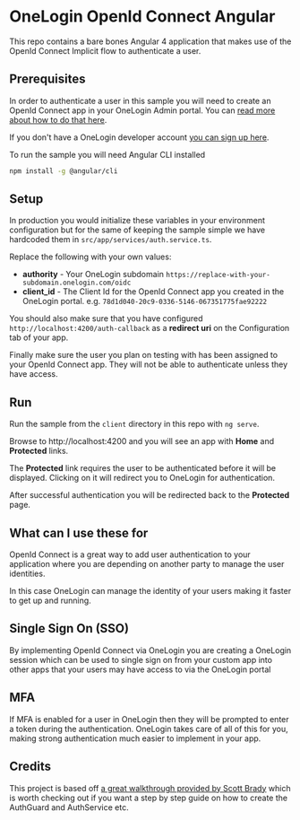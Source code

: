 # OneLogin OpenId Connect Angular

This repo contains a bare bones Angular 4 application that makes use of the OpenId Connect Implicit flow to authenticate a user.

## Prerequisites
In order to authenticate a user in this sample you will need to create an OpenId Connect
app in your OneLogin Admin portal. You can [read more about how to do that here](https://developers.onelogin.com/openid-connect/connect-to-onelogin).

If you don't have a OneLogin developer account [you can sign up here](https://www.onelogin.com/developer-signup).

To run the sample you will need Angular CLI installed

```sh
npm install -g @angular/cli
```

## Setup
In production you would initialize these variables in your environment configuration but for the same of keeping the sample simple we have hardcoded them in `src/app/services/auth.service.ts`.

Replace the following with your own values:

- **authority** - Your OneLogin subdomain `https://replace-with-your-subdomain.onelogin.com/oidc`
- **client_id** - The Client Id for the OpenId Connect app you created in the OneLogin portal. e.g. `78d1d040-20c9-0336-5146-067351775fae92222`

You should also make sure that you have configured `http://localhost:4200/auth-callback` as a **redirect uri** on the Configuration tab of your app.

Finally make sure the user you plan on testing with has been assigned to your OpenId Connect app. They will not be able to authenticate unless they have access.

## Run

Run the sample from the `client` directory in this repo with `ng serve`.

Browse to http://localhost:4200 and you will see an app with **Home** and **Protected** links.

The **Protected** link requires the user to be authenticated before it will be displayed. Clicking on it will redirect you to OneLogin for authentication.

After successful authentication you will be redirected back to the **Protected** page.

## What can I use these for
OpenId Connect is a great way to add user authentication to your application
where you are depending on another party to manage the user identities.

In this case OneLogin can manage the identity of your users making it
faster to get up and running.

## Single Sign On (SSO)
By implementing OpenId Connect via OneLogin you are creating a OneLogin
session which can be used to single sign on from your custom app
into other apps that your users may have access to via the OneLogin portal

## MFA
If MFA is enabled for a user in OneLogin then they will be prompted to
enter a token during the authentication. OneLogin takes care of all of this
for you, making strong authentication much easier to implement in your app.

## Credits
This project is based off [a great walkthrough provided by Scott Brady](https://www.scottbrady91.com/Angular/SPA-Authentiction-using-OpenID-Connect-Angular-CLI-and-oidc-client) which is worth checking out if you want a step by step guide on how to create the AuthGuard and AuthService etc.
